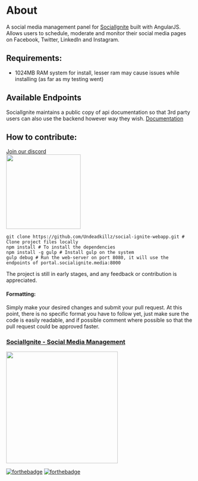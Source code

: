 # About
A social media management panel for [SocialIgnite](https://socialignite.media) built with AngularJS. Allows users to schedule, moderate and monitor their social media pages on Facebook, Twitter, LinkedIn and Instagram.


## Requirements:
- 1024MB RAM system for install, lesser ram may cause issues while installing (as far as my testing went)

## Available Endpoints
SocialIgnite maintains a public copy of api documentation so that 3rd party users can also use the backend however way they wish.
<a href="https://portal.socialignite.media:8000/documentation">Documentation</a>




## How to contribute:
<a href="https://discord.gg/jnravke">
Join our discord<br>
<img src="https://socialignite.media/wp-content/uploads/2018/04/github_discord_logo.png" data-canonical-src="https://socialignite.media/wp-content/uploads/2018/04/github_discord_logo.png" width="200" height="auto" /></a>


~~~
git clone https://github.com/Undeadkillz/social-ignite-webapp.git # Clone project files locally
npm install # To install the dependencies
npm install -g gulp # Install gulp on the system
gulp debug # Run the web-server on port 8080, it will use the endpoints of portal.socialignite.media:8000
~~~

The project is still in early stages, and any feedback or contribution is appreciated.

#### Formatting:
Simply make your desired changes and submit your pull request. At this point, there is no specific format you have to follow yet, just make sure the code is easily readable, and if possible comment where possible so that the pull request could be approved faster.



### [SocialIgnite - Social Media Management](https://socialignite.media)
<a href="https://discord.gg/jnravke"><img src="https://socialignite.media/wp-content/uploads/2018/04/github_socialignite_logo.png" data-canonical-src="https://socialignite.media/wp-content/uploads/2018/04/github_socialignite_logo.png" width="300" height="auto" /></a>

[![forthebadge](http://forthebadge.com/images/badges/uses-js.svg)](http://forthebadge.com)
[![forthebadge](http://forthebadge.com/images/badges/built-with-love.svg)](http://forthebadge.com)